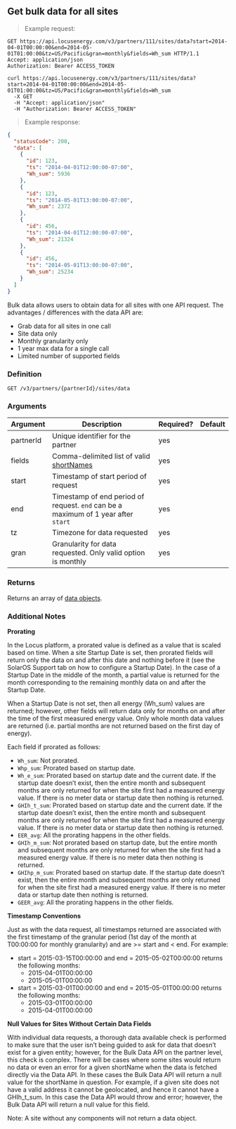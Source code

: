 ## Get bulk data for all sites

> Example request:

```http
GET https://api.locusenergy.com/v3/partners/111/sites/data?start=2014-04-01T00:00:00&end=2014-05-01T01:00:00&tz=US/Pacific&gran=monthly&fields=Wh_sum HTTP/1.1
Accept: application/json
Authorization: Bearer ACCESS_TOKEN
```

```shell
curl https://api.locusenergy.com/v3/partners/111/sites/data?start=2014-04-01T00:00:00&end=2014-05-01T01:00:00&tz=US/Pacific&gran=monthly&fields=Wh_sum
  -X GET
  -H "Accept: application/json"
  -H "Authorization: Bearer ACCESS_TOKEN"
```

> Example response:

```json
{
  "statusCode": 200,
  "data": [
    {
      "id": 123,
      "ts": "2014-04-01T12:00:00-07:00",
      "Wh_sum": 5936
    },
    {
      "id": 123,
      "ts": "2014-05-01T13:00:00-07:00",
      "Wh_sum": 2372
    },
    {
      "id": 456,
      "ts": "2014-04-01T12:00:00-07:00",
      "Wh_sum": 21324
    },
    {
      "id": 456,
      "ts": "2014-05-01T13:00:00-07:00",
      "Wh_sum": 25234
    }
  ]
}
```

Bulk data allows users to obtain data for all sites with one API request. The advantages / differences with the data API are:

- Grab data for all sites in one call
- Site data only
- Monthly granularity only
- 1 year max data for a single call
- Limited number of supported fields

### Definition

`GET /v3/partners/{partnerId}/sites/data`

### Arguments

Argument | Description | Required? | Default
--- | --- | --- | ---
partnerId | Unique identifier for the partner | yes |
fields | Comma-delimited list of valid [shortNames](#aggregations) | yes |
start | Timestamp of start period of request | yes |
end | Timestamp of end period of request. `end` can be a maximum of 1 year after `start` | yes |
tz | Timezone for data requested | yes |
gran | Granularity for data requested. Only valid option is monthly | yes |

### Returns

Returns an array of [data objects](#data-object).

### Additional Notes

**Prorating**

In the Locus platform, a prorated value is defined as a value that is scaled based on time.  When a site Startup Date is set, then prorated fields will return only the data on and after this date and nothing before it (see the SolarOS Support tab on how to configure a Startup Date).  In the case of a Startup Date in the middle of the month, a partial value is returned for the month corresponding to the remaining monthly data on and after the Startup Date.

When a Startup Date is not set, then all energy (Wh_sum) values are returned; however, other fields will return data only for months on and after the time of the first measured energy value.  Only whole month data values are returned (i.e. partial months are not returned based on the first day of energy).

Each field if prorated as follows:

- `Wh_sum`: Not prorated.
- `Whp_sum`: Prorated based on startup date.
- `Wh_e_sum`: Prorated based on startup date and the current date. If the startup date doesn’t exist, then the entire month and subsequent months are only returned for when the site first had a measured energy value.  If there is no meter data or startup date then nothing is returned.
- `GHIh_t_sum`: Prorated based on startup date and the current date. If the startup date doesn’t exist, then the entire month and subsequent months are only returned for when the site first had a measured energy value.  If there is no meter data or startup date then nothing is returned.
- `EER_avg`: All the prorating happens in the other fields.
- `GHIh_m_sum`: Not prorated based on startup date, but the entire month and subsequent months are only returned for when the site first had a measured energy value. If there is no meter data then nothing is returned.
- `GHIhp_m_sum`: Prorated based on startup date. If the startup date doesn’t exist, then the entire month and subsequent months are only returned for when the site first had a measured energy value. If there is no meter data or startup date then nothing is returned.
- `GEER_avg`: All the prorating happens in the other fields.

**Timestamp Conventions**

Just as with the data request, all timestamps returned are associated with the first timestamp of the granular period (1st day of the month at T00:00:00 for monthly granularity) and are >= start and < end. For example:

- start = 2015-03-15T00:00:00 and end = 2015-05-02T00:00:00 returns the following months:
    - 2015-04-01T00:00:00
    - 2015-05-01T00:00:00
- start = 2015-03-01T00:00:00 and end = 2015-05-01T00:00:00 returns the following months:
    - 2015-03-01T00:00:00
    - 2015-04-01T00:00:00

**Null Values for Sites Without Certain Data Fields**

With individual data requests, a thorough data available check is performed to make sure that the user isn’t being guided to ask for data that doesn’t exist for a given entity; however, for the Bulk Data API on the partner level, this check is complex. There will be cases where some sites would return no data or even an error for a given shortName when the data is fetched directly via the Data API. In these cases the Bulk Data API will return a null value for the shortName in question. For example, if a given site does not have a valid address it cannot be geolocated, and hence it cannot have a GHIh_t_sum. In this case the Data API would throw and error; however, the Bulk Data API will return a null value for this field.

Note: A site without any components will not return a data object.